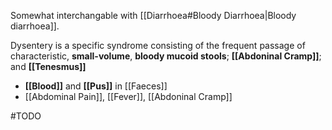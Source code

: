 Somewhat interchangable with [[Diarrhoea#Bloody Diarrhoea|Bloody diarrhoea]].

Dysentery is a specific syndrome consisting of the frequent passage of characteristic, **small-volume**, **bloody mucoid stools**; **[[Abdoninal Cramp]]**; and **[[Tenesmus]]**

- **[[Blood]]** and **[[Pus]]** in [[Faeces]]
- [[Abdominal Pain]], [[Fever]], [[Abdoninal Cramp]]

#TODO 